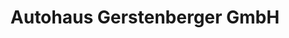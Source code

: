 ---
title: "Autohaus Gerstenberger GmbH"
url: /chemnitz/autohaus-gerstenberger-gmbh/
shop: Autohaus
---